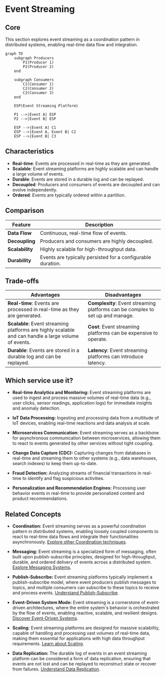 # Event Streaming

## Core

This section explores event streaming as a coordination pattern in distributed systems, enabling real-time data flow and integration.

```mermaid
graph TD
    subgraph Producers
        P1(Producer 1)
        P2(Producer 2)
    end

    subgraph Consumers
        C1(Consumer 1)
        C2(Consumer 2)
        C3(Consumer 3)
    end

    ESP(Event Streaming Platform)

    P1 -->|Event A| ESP
    P2 -->|Event B| ESP

    ESP -->|Event A| C1
    ESP -->|Event A, Event B| C2
    ESP -->|Event B| C3
```

## Characteristics

- **Real-time**: Events are processed in real-time as they are generated.
- **Scalable**: Event streaming platforms are highly scalable and can handle a large volume of events.
- **Durable**: Events are stored in a durable log and can be replayed.
- **Decoupled**: Producers and consumers of events are decoupled and can evolve independently.
- **Ordered**: Events are typically ordered within a partition.

## Comparison

| Feature | Description |
|---|---|
| **Data Flow** | Continuous, real-time flow of events. |
| **Decoupling** | Producers and consumers are highly decoupled. |
| **Scalability** | Highly scalable for high-throughput data. |
| **Durability** | Events are typically persisted for a configurable duration. |

## Trade-offs

| Advantages | Disadvantages |
|---|---|
| **Real-time**: Events are processed in real-time as they are generated. | **Complexity**: Event streaming platforms can be complex to set up and manage. |
| **Scalable**: Event streaming platforms are highly scalable and can handle a large volume of events. | **Cost**: Event streaming platforms can be expensive to operate. |
| **Durable**: Events are stored in a durable log and can be replayed. | **Latency**: Event streaming platforms can introduce latency. |

## Which service use it?



-   **Real-time Analytics and Monitoring:** Event streaming platforms are used to ingest and process massive volumes of real-time data (e.g., user clicks, sensor readings, application logs) for immediate insights and anomaly detection.

-   **IoT Data Processing:** Ingesting and processing data from a multitude of IoT devices, enabling real-time reactions and data analysis at scale.

-   **Microservices Communication:** Event streaming serves as a backbone for asynchronous communication between microservices, allowing them to react to events generated by other services without tight coupling.

-   **Change Data Capture (CDC):** Capturing changes from databases in real-time and streaming them to other systems (e.g., data warehouses, search indexes) to keep them up-to-date.

-   **Fraud Detection:** Analyzing streams of financial transactions in real-time to identify and flag suspicious activities.

-   **Personalization and Recommendation Engines:** Processing user behavior events in real-time to provide personalized content and product recommendations.

## Related Concepts

-   **Coordination:** Event streaming serves as a powerful coordination pattern in distributed systems, enabling loosely coupled components to react to real-time data flows and integrate their functionalities asynchronously. [Explore other Coordination techniques](../README.md).

-   **Messaging:** Event streaming is a specialized form of messaging, often built upon publish-subscribe principles, designed for high-throughput, durable, and ordered delivery of events across a distributed system. [Explore Messaging Systems](../../messaging/README.md).

-   **Publish-Subscribe:** Event streaming platforms typically implement a publish-subscribe model, where event producers publish messages to topics, and multiple consumers can subscribe to these topics to receive and process events. [Understand Publish-Subscribe](../../messaging/publish-subscribe/README.md).

-   **Event-Driven System Mode:** Event streaming is a cornerstone of event-driven architectures, where the entire system's behavior is orchestrated by the flow of events, enabling reactive, scalable, and resilient designs. [Discover Event-Driven Systems](../../system-mode/event-driven/README.md).

-   **Scaling:** Event streaming platforms are designed for massive scalability, capable of handling and processing vast volumes of real-time data, making them essential for applications with high data throughput requirements. [Learn about Scaling](../../scaling/README.md).

-   **Data Replication:** The durable log of events in an event streaming platform can be considered a form of data replication, ensuring that events are not lost and can be replayed to reconstruct state or recover from failures. [Understand Data Replication](../../data-replication/README.md).
